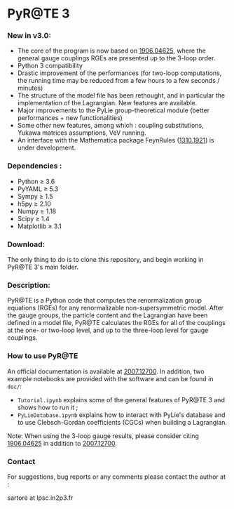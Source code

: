 # PyR@TE 3

### New in v3.0:

- The core of the program is now based on <a href="https://arxiv.org/abs/1906.04625">1906.04625</a>, where the general gauge couplings RGEs are presented up to the 3-loop order.
- Python 3 compatibility
- Drastic improvement of the performances (for two-loop computations, the running time may be reduced from a few hours to a few seconds / minutes)
- The structure of the model file has been rethought, and in particular the implementation of the Lagrangian. New features are available.
- Major improvements to the PyLie group-theoretical module (better performances + new functionalities)
- Some other new features, among which : coupling substitutions, Yukawa matrices assumptions, VeV running.
- An interface with the Mathematica package FeynRules (<a href="https://arxiv.org/abs/1310.1921">1310.1921</a>) is under development.


### Dependencies :

- Python &ge; 3.6
- PyYAML &ge; 5.3
- Sympy &ge; 1.5
- h5py &ge; 2.10
- Numpy &ge; 1.18
- Scipy &ge; 1.4
- Matplotlib &ge; 3.1


### Download:

The only thing to do is to clone this repository, and begin working in PyR@TE 3's main folder.  

### Description:

PyR@TE is a Python code that computes the renormalization group equations (RGEs) for any renormalizable non-supersymmetric model. After the gauge groups, the particle content and the Lagrangian have been defined in a model file, PyR@TE calculates the RGEs for all of the couplings at the one- or two-loop level, and up to the three-loop level for gauge couplings.  

### How to use PyR@TE

An official documentation is available at <a href="https://arxiv.org/abs/2007.12700">2007.12700</a>. In addition, two example notebooks are provided with the software and can be found in `doc/`:
- `Tutorial.ipynb` explains some of the general features of PyR@TE 3 and shows how to run it ;
- `PyLieDatabase.ipynb` explains how to interact with PyLie's database and to use Clebsch-Gordan coefficients (CGCs) when building a Lagrangian.

Note: When using the 3-loop gauge results, please consider citing <a href="https://arxiv.org/abs/1906.04625">1906.04625</a> in addition to <a href="https://arxiv.org/abs/2007.12700">2007.12700</a>.

### Contact

For suggestions, bug reports or any comments please contact the author at : 

sartore at lpsc.in2p3.fr


